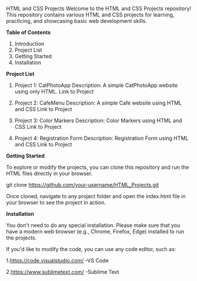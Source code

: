 HTML and CSS Projects
Welcome to the HTML and CSS Projects repository! This repository contains various HTML and CSS projects for learning, practicing, and showcasing basic web development skills.


**Table of Contents**
1. Introduction
2. Project List
3. Getting Started
4. Installation


**Project List**


1. Project 1: CatPhotoApp
Description: A simple CatPhotoApp website using only HTML.
Link to Project 

2. Project 2: CafeMenu
Description: A simple Cafe website using HTML and CSS
Link to Project 

2. Project 3: Color Markers
Description: Color Markers using HTML and CSS
Link to Project 

2. Project 4: Registration Form
Description:  Registration Form using HTML and CSS
Link to Project 


**Getting Started**

To explore or modify the projects, you can clone this repository and run the HTML files directly in your browser.

git clone https://github.com/your-username/HTML_Projects.git

Once cloned, navigate to any project folder and open the index.html file in your browser to see the project in action.

**Installation**

You don't need to do any special installation. Please make sure that you have a modern web browser (e.g., Chrome, Firefox, Edge) installed to run the projects.

If you'd like to modify the code, you can use any code editor, such as:

1.https://code.visualstudio.com/ -VS Code

2.https://www.sublimetext.com/ -Sublime Text





